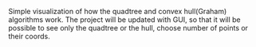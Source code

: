Simple visualization of how the quadtree and convex hull(Graham) algorithms work. The project will be updated with GUI, so that it will be possible to see only
the quadtree or the hull, choose number of points or their coords.
